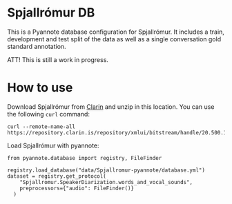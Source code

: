 Spjallrómur DB
===

This is a Pyannote database configuration for Spjallrómur.
It includes a train, development and test split of the data as well as a single conversation gold standard annotation.

ATT! This is still a work in progress.


How to use
===

Download Spjallrómur from [Clarin](https://repository.clarin.is/repository/xmlui/handle/20.500.12537/187) and unzip in this location.
You can use the following `curl` command:
```
curl --remote-name-all https://repository.clarin.is/repository/xmlui/bitstream/handle/20.500.12537/187{/spjallromur_README.txt,/spjallromur_full_conversations.zip}
```

Load Spjallrómur with pyannote:

```
from pyannote.database import registry, FileFinder

registry.load_database("data/Spjallromur-pyannote/database.yml")
dataset = registry.get_protocol(
    "Spjallromur.SpeakerDiarization.words_and_vocal_sounds",
    preprocessors={"audio": FileFinder()}
  )
```

